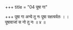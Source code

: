 +++
title = "04 पूषा गा"

+++
पूषा गा अन्ये तु नः पूषा रक्षत्वर्वतः । ।  
पूषावाजां स नो तु नः ॥ ४ ॥